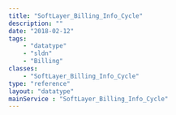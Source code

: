 ```yaml
---
title: "SoftLayer_Billing_Info_Cycle"
description: ""
date: "2018-02-12"
tags:
    - "datatype"
    - "sldn"
    - "Billing"
classes:
    - "SoftLayer_Billing_Info_Cycle"
type: "reference"
layout: "datatype"
mainService : "SoftLayer_Billing_Info_Cycle"
---
```


